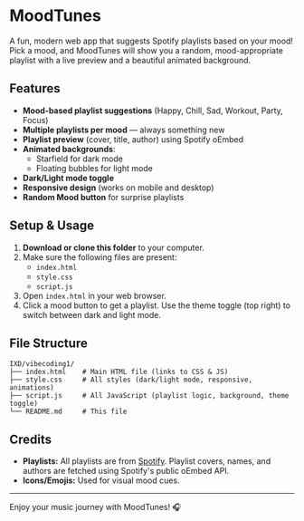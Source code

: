 # MoodTunes

A fun, modern web app that suggests Spotify playlists based on your mood! Pick a mood, and MoodTunes will show you a random, mood-appropriate playlist with a live preview and a beautiful animated background.

## Features
- **Mood-based playlist suggestions** (Happy, Chill, Sad, Workout, Party, Focus)
- **Multiple playlists per mood** — always something new
- **Playlist preview** (cover, title, author) using Spotify oEmbed
- **Animated backgrounds**:
  - Starfield for dark mode
  - Floating bubbles for light mode
- **Dark/Light mode toggle**
- **Responsive design** (works on mobile and desktop)
- **Random Mood button** for surprise playlists

## Setup & Usage
1. **Download or clone this folder** to your computer.
2. Make sure the following files are present:
   - `index.html`
   - `style.css`
   - `script.js`
3. Open `index.html` in your web browser.
4. Click a mood button to get a playlist. Use the theme toggle (top right) to switch between dark and light mode.

## File Structure
```
IXD/vibecoding1/
├── index.html    # Main HTML file (links to CSS & JS)
├── style.css     # All styles (dark/light mode, responsive, animations)
├── script.js     # All JavaScript (playlist logic, background, theme toggle)
└── README.md     # This file
```

## Credits
- **Playlists:** All playlists are from [Spotify](https://spotify.com). Playlist covers, names, and authors are fetched using Spotify's public oEmbed API.
- **Icons/Emojis:** Used for visual mood cues.

---

Enjoy your music journey with MoodTunes! 🎧
